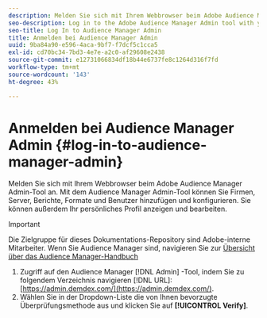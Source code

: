 ```yaml
---
description: Melden Sie sich mit Ihrem Webbrowser beim Adobe Audience Manager Admin-Tool an. Mit dem Audience Manager Admin-Tool können Sie Firmen, Server, Berichte, Formate und Benutzer hinzufügen und konfigurieren. Sie können außerdem Ihr persönliches Profil anzeigen und bearbeiten.
seo-description: Log in to the Adobe Audience Manager Admin tool with your web browser. The Audience Manager Admin tool lets you add and configure companies, servers, reports, formats, and users. You can also view or edit your personal profile.
seo-title: Log In to Audience Manager Admin
title: Anmelden bei Audience Manager Admin
uuid: 9ba84a90-e596-4aca-9bf7-f7dcf5c1cca5
exl-id: cd70bc34-7bd3-4e7e-a2c0-af29608e2438
source-git-commit: e12731066834df18b44e6737fe8c1264d316f7fd
workflow-type: tm+mt
source-wordcount: '143'
ht-degree: 43%

---
```


# Anmelden bei Audience Manager Admin {#log-in-to-audience-manager-admin}

Melden Sie sich mit Ihrem Webbrowser beim Adobe Audience Manager Admin-Tool an. Mit dem Audience Manager Admin-Tool können Sie Firmen, Server, Berichte, Formate und Benutzer hinzufügen und konfigurieren. Sie können außerdem Ihr persönliches Profil anzeigen und bearbeiten.

>[!IMPORTANT]
>
> Die Zielgruppe für dieses Dokumentations-Repository sind Adobe-interne Mitarbeiter. Wenn Sie Audience Manager sind, navigieren Sie zur [Übersicht über das Audience Manager-Handbuch](https://experienceleague.adobe.com/docs/audience-manager/user-guide/aam-home.html)

<!-- t_login.xml -->

1. Zugriff auf den Audience Manager [!DNL Admin] -Tool, indem Sie zu folgendem Verzeichnis navigieren [!DNL URL]: [https://admin.demdex.com/](https://admin.demdex.com/).
1. Wählen Sie in der Dropdown-Liste die von Ihnen bevorzugte Überprüfungsmethode aus und klicken Sie auf **[!UICONTROL Verify]**.
